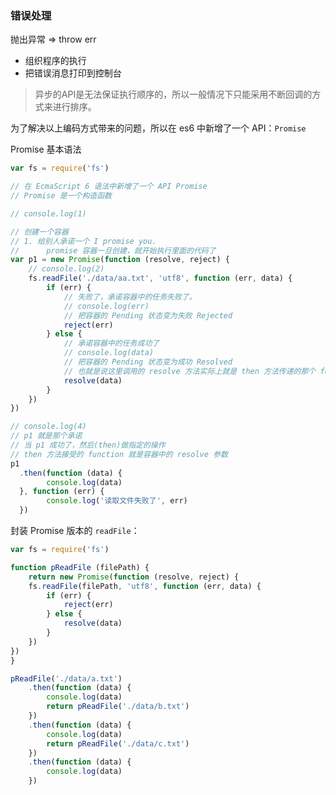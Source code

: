 ### 错误处理
抛出异常 => throw err
+ 组织程序的执行
+ 把错误消息打印到控制台 

> 异步的API是无法保证执行顺序的，所以一般情况下只能采用不断回调的方式来进行排序。

为了解决以上编码方式带来的问题，所以在 es6 中新增了一个 API：`Promise`



Promise 基本语法

```javascript
var fs = require('fs')

// 在 EcmaScript 6 语法中新增了一个 API Promise
// Promise 是一个构造函数

// console.log(1)

// 创建一个容器
// 1. 给别人承诺一个 I promise you.
// 		promise 容器一旦创建，就开始执行里面的代码了
var p1 = new Promise(function (resolve, reject) {
	// console.log(2)
	fs.readFile('./data/aa.txt', 'utf8', function (err, data) {
		if (err) {
			// 失败了，承诺容器中的任务失败了。
			// console.log(err)
			// 把容器的 Pending 状态变为失败 Rejected
			reject(err)
		} else {
			// 承诺容器中的任务成功了
			// console.log(data)
			// 把容器的 Pending 状态变为成功 Resolved
			// 也就是说这里调用的 resolve 方法实际上就是 then 方法传递的那个 function
			resolve(data)
		}
	})
})

// console.log(4)
// p1 就是那个承诺
// 当 p1 成功了，然后(then)做指定的操作
// then 方法接受的 function 就是容器中的 resolve 参数
p1
  .then(function (data) {
  		console.log(data)
  }, function (err) {
  		console.log('读取文件失败了', err)
  })
```



封装 Promise 版本的 `readFile`：

```javascript
var fs = require('fs')

function pReadFile (filePath) {
	return new Promise(function (resolve, reject) {
	fs.readFile(filePath, 'utf8', function (err, data) {
		if (err) {
			reject(err)
		} else {
			resolve(data)
		}
	})
})
}

pReadFile('./data/a.txt')
	.then(function (data) {
		console.log(data)
		return pReadFile('./data/b.txt')
	})
	.then(function (data) {
		console.log(data)
		return pReadFile('./data/c.txt')
	})
	.then(function (data) {
		console.log(data)
	})
```

